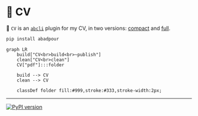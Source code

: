 # 📜 CV

📜 `CV` is an [`abcli`](https://github.com/kamangir/awesome-bash-cli) plugin for my CV, in two versions: [compact](./arash-abadpour-resume.pdf) and [full](./arash-abadpour-resume-full.pdf).

```bash
pip install abadpour
```

```mermaid
graph LR
    build["CV<br>build<br>~publish"]
    clean["CV<br>clean"]
    CV["pdf"]:::folder

    build --> CV
    clean --> CV

    classDef folder fill:#999,stroke:#333,stroke-width:2px;
```

---

[![PyPI version](https://img.shields.io/pypi/v/abadpour.svg)](https://pypi.org/project/abadpour/)
